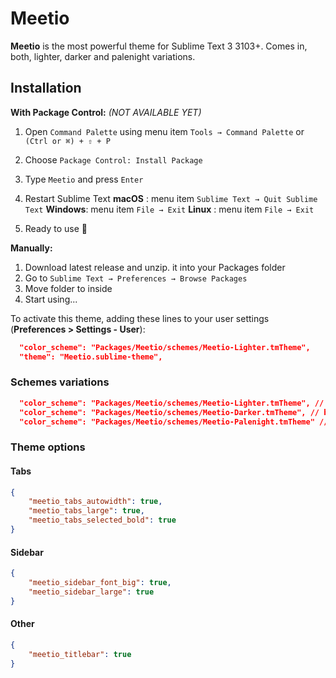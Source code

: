 # Meetio

**Meetio** is the most powerful theme for Sublime Text 3 3103+. Comes in, both, lighter, darker and palenight variations.

## Installation

**With Package Control:** _(NOT AVAILABLE YET)_
1. Open `Command Palette` using menu item `Tools → Command Palette` or `(Ctrl or ⌘) + ⇧ + P`
2. Choose `Package Control: Install Package`
2. Type `Meetio` and press `Enter`
3. Restart Sublime Text
    **macOS** : menu item `Sublime Text → Quit Sublime Text`
    **Windows**: menu item `File → Exit`
    **Linux** : menu item `File → Exit`

4. Ready to use 🎉

**Manually:**
1. Download latest release and unzip. it into your Packages folder
2. Go to `Sublime Text → Preferences → Browse Packages`
3. Move folder to inside
4. Start using...


To activate this theme, adding these lines to your user settings (**Preferences > Settings - User**):


```json
  "color_scheme": "Packages/Meetio/schemes/Meetio-Lighter.tmTheme",
  "theme": "Meetio.sublime-theme",
```

### Schemes variations

```json
  "color_scheme": "Packages/Meetio/schemes/Meetio-Lighter.tmTheme", // based on Material Light Scheme
  "color_scheme": "Packages/Meetio/schemes/Meetio-Darker.tmTheme", // based on Material Darker Scheme
  "color_scheme": "Packages/Meetio/schemes/Meetio-Palenight.tmTheme" // base on Cobalt2 Scheme
```

### Theme options

#### Tabs

```json
{
    "meetio_tabs_autowidth": true,
    "meetio_tabs_large": true,
    "meetio_tabs_selected_bold": true
}
```

#### Sidebar

```json
{
    "meetio_sidebar_font_big": true,
    "meetio_sidebar_large": true
}
```

#### Other

```json
{
    "meetio_titlebar": true
}
```

